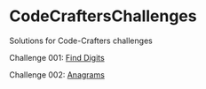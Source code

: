 # CodeCraftersChallenges
Solutions for Code-Crafters challenges

Challenge 001: [Find Digits](https://github.com/jmartinezpena/CodeCraftersChallenges/tree/master/Challenge001)

Challenge 002: [Anagrams](https://github.com/jmartinezpena/CodeCraftersChallenges/tree/master/Challenge002)


